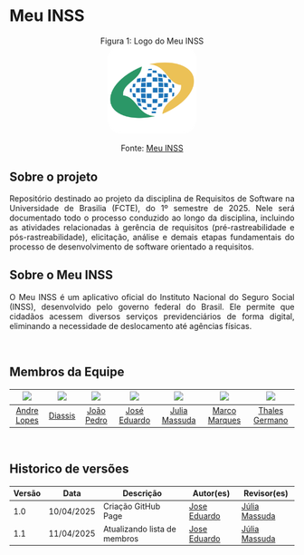 # Meu INSS

<p align="center" > <font>Figura 1: Logo do Meu INSS</font> <br><img style="border: 2px solid white; border-radius: 15%" src="assets/meu-inss.png" width = 30%></p>

<p align="center" > <font>Fonte: <a href="https://play.google.com/store/apps/details?id=br.gov.dataprev.meuinss&hl=pt_BR&gl=US">Meu INSS</a></font> <br></p>

## Sobre o projeto
<p align="justify">
Repositório destinado ao projeto da disciplina de Requisitos de Software na Universidade de Brasilia (FCTE), do 1º semestre de 2025. Nele será documentado todo o processo conduzido ao longo da disciplina, incluindo as atividades relacionadas à gerência de requisitos (pré-rastreabilidade e pós-rastreabilidade), elicitação, análise e demais etapas fundamentais do processo de desenvolvimento de software orientado a requisitos.
</p>

## Sobre o Meu INSS
<p align="justify">
O Meu INSS é um aplicativo oficial do Instituto Nacional do Seguro Social (INSS), desenvolvido pelo governo federal do Brasil. Ele permite que cidadãos acessem diversos serviços previdenciários de forma digital, eliminando a necessidade de deslocamento até agências físicas.
</p>

<br>

## Membros da Equipe

| [![](https://avatars.githubusercontent.com/andrewslopes)](https://github.com/Diaxiz) | [![](https://avatars.githubusercontent.com/Diaxiz)](https://github.com/Diaxiz) | [![](https://avatars.githubusercontent.com/JpRodrigues2)](https://github.com/JpRodrigues2) | [![](https://avatars.githubusercontent.com/jevprado)](https://github.com/jevprado) | [![](https://avatars.githubusercontent.com/JuliaReis18)](https://github.com/JuliaReis18) | [![](https://avatars.githubusercontent.com/marcomarquesdc)](https://github.com/marcomarquesdc) | [![](https://avatars.githubusercontent.com/thalesgvl)](https://github.com/thalesgvl) |
|:-------------------------------------------------------------:|:-------------------------------------------------------------:|:-----------------------------------------------------------:|:-----------------------------------------------------------:|:-----------------------------------------------------------:|:-----------------------------------------------------------:|:-----------------------------------------------------------:|
| [Andre Lopes](https://github.com/andrewslopes) | [Diassis](https://github.com/Diaxiz) | [João Pedro](https://github.com/JpRodrigues2) | [José Eduardo](https://github.com/jevprado) | [Julia Massuda](https://github.com/JuliaReis18) | [Marco Marques](https://github.com/marcomarquesdc) | [Thales Germano](https://github.com/thalesgvl) |

<br>

## Historico de versões

Versão |   Data  | Descrição | Autor(es) | Revisor(es)
------ | ---- | ------ | ---------- | ----------
1.0 | 10/04/2025 | Criação GitHub Page | [Jose Eduardo](https://github.com/jevprado) |[Júlia Massuda](https://github.com/JuliaReis18)
1.1 | 11/04/2025 | Atualizando lista de membros | [Jose Eduardo](https://github.com/jevprado) |[Júlia Massuda](https://github.com/JuliaReis18)